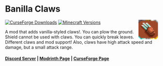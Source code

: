 # Banilla Claws

<img align="right" width="64" src="src/main/resources/assets/vanilla_claws/VanillaClawsIcon.png">

[![CurseForge Downloads](https://cf.way2muchnoise.eu/full_629973_downloads.svg)](https://www.curseforge.com/minecraft/mc-mods/banilla-claws)
[![Minecraft Versions](https://cf.way2muchnoise.eu/versions/629973.svg)](https://www.curseforge.com/minecraft/mc-mods/banilla-claws)

A mod that adds vanilla-styled claws!. 
You can plow the ground. 
Shield cannot be used with claws. 
You can quickly break leaves. 
Different claws and mod support! 
Also, claws have high attack speed and damage, but a small attack range.

#### [Discord Server](https://discord.gg/DcemWeskeZ) | [Modrinth Page](https://modrinth.com/mod/banilla-claws) | [CurseForge Page](https://www.curseforge.com/minecraft/mc-mods/banilla-claws)
